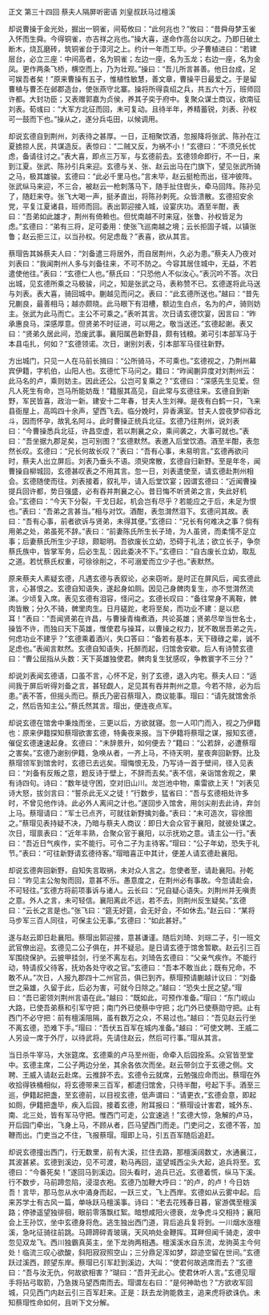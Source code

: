 正文 第三十四回 蔡夫人隔屏听密语 刘皇叔跃马过檀溪

却说曹操于金光处，掘出一铜雀，间荀攸曰：“此何兆也？”攸曰：“昔舜母梦玉雀入怀而生舜。今得铜雀，亦吉祥之兆也。”操大喜，遂命作高台以庆之。乃即日破土断木，烧瓦磨砖，筑铜雀台于漳河之上。约计一年而工毕。少子曹植进曰：“若建层台，必立三座：中间高者，名为铜雀；左边一座，名为玉龙；右边一座，名为金凤。更作两条飞桥，横空而上，乃为壮观。”操曰：“吾儿所言甚善。他日台成，足可娱吾者矣！”原来曹操有五子，惟植性敏慧，善文章，曹操平日最爱之。于是留曹植与曹丕在邺郡造台，使张燕守北寨。操将所得袁绍之兵，共五六十万，班师回许都。大封功臣；又表赠郭嘉为贞侯，养其子奕于府中。复聚众谋士商议，欲南征刘表。荀彧曰：“大军方北征而回，未可复动。且待半年，养精蓄锐，刘表、孙权可一鼓而下也。”操从之，遂分兵屯田，以候调用。

却说玄德自到荆州，刘表待之甚厚。一日，正相聚饮酒，忽报降将张武、陈孙在江夏掳掠人民，共谋造反。表惊曰：“二贼又反，为祸不小！”玄德曰：“不须兄长忧虑，备请往讨之。”表大喜，即点三万军，与玄德前去。玄德领命即行，不一日，来到江夏。张武、陈孙引兵来迎。玄德与关、张、赵云出马在门旗下，望见张武所骑之马，极其雄骏。玄德曰：“此必千里马也。”言未毕，赵云挺枪而出，径冲彼阵。张武纵马来迎，不三合，被赵云一枪刺落马下，随手扯住辔头，牵马回阵。陈孙见了，随赶来夺。张飞大喝一声，挺矛直出，将陈孙刺死。众皆溃散。玄德招安余党，平复江夏诸县，班师而回。表出郭迎接入城，设宴庆功。酒至半酣，表曰：“吾弟如此雄才，荆州有倚赖也。但忧南越不时来寇，张鲁、孙权皆足为虑。”玄德曰：“弟有三将，足可委用：使张飞巡南越之境；云长拒固子城，以镇张鲁；赵云拒三江，以当孙权。何足虑哉？”表喜，欲从其言。

蔡瑁告其姊蔡夫人曰：“刘备遣三将居外，而自居荆州，久必为患。”蔡夫人乃夜对刘表曰：“我闻荆州人多与刘备往来，不可不防之。今容其居住城中，无益，不若遣使他往。”表曰：“玄德仁人也。”蔡氏曰：“只恐他人不似汝心。”表沉吟不答。次日出城，见玄德所乘之马极骏，问之，知是张武之马，表称赞不已。玄德遂将此马送与刘表。表大喜，骑回城中。蒯越见而问之。表曰：“此玄德所送也。”越曰：“昔先兄蒯良，最善相马；越亦颇晓。此马眼下有泪槽，额边生白点，名为的卢，骑则妨主。张武为此马而亡。主公不可乘之。”表听其言。次日请玄德饮宴，因言曰：“昨承惠良马，深感厚意。但贤弟不时征进，可以用之。敬当送还。”玄德起谢。表又曰：“贤弟久居此间，恐废武事。襄阳属邑新野县，颇有钱粮。弟可引本部军马于本县屯扎，何如？”玄德领诺。次日，谢别刘表，引本部军马径往新野。

方出城门，只见一人在马前长揖曰：“公所骑马，不可乘也。”玄德视之，乃荆州幕宾伊籍，字机伯，山阳人也。玄德忙下马问之。籍曰：“昨闻蒯异度对刘荆州云：此马名的卢，乘则妨主。因此还公。公岂可复乘之？”玄德曰：“深感先生见爱。但凡人死生有命，岂马所能妨哉！”籍服其高见，自此常与玄德往来。玄德自到新野，军民皆喜，政治一新。建安十二年春，甘夫人生刘禅。是夜有白鹤一只，飞来县衙屋上，高鸣四十余声，望西飞去。临分娩时，异香满室。甘夫人尝夜梦仰吞北斗，因而怀孕，故乳名阿斗。此时曹操正统兵北征。玄德乃往荆州，说刘表曰：“今曹操悉兵北征，许昌空虚，若以荆襄之众，乘间袭之，大事可就也。”表曰：“吾坐据九郡足矣，岂可别图？”玄德默然。表邀入后堂饮酒。酒至半酣，表忽然长叹。玄德曰：“兄长何故长叹？”表曰：“吾有心事，未易明言。”玄德再欲问时，蔡夫人出立屏后。刘表乃垂头不语。须臾席散，玄德自归新野。至是年冬，闻曹操自柳城回，玄德甚叹表之不用其言。忽一日，刘表遣使至，请玄德赴荆州相会。玄德随使而往。刘表接着，叙礼毕，请入后堂饮宴；因谓玄德曰：“近闻曹操提兵回许都，势日强盛，必有吞并荆襄之心。昔日悔不听贤弟之言，失此好机会。”玄德曰：“今天下分裂，干戈日起，机会岂有尽乎？若能应之于后，未足为恨也。”表曰：“吾弟之言甚当。”相与对饮。酒酣，表忽潸然泪下。玄德问其故。表曰：“吾有心事，前者欲诉与贤弟，未得其便。”玄德曰：“兄长有何难决之事？倘有用弟之处，弟虽死不辞。”表曰：“前妻陈氏所生长子琦，为人虽贤，而柔懦不足立事；后妻蔡氏所生少子琼，颇聪明。吾欲废长立幼，恐碍于礼法；欲立长子，争奈蔡氏族中，皆掌军务，后必生乱：因此委决不下。”玄德曰：“自古废长立幼，取乱之道。若忧蔡氏权重，可徐徐削之，不可溺爱而立少子也。”表默然。

原来蔡夫人素疑玄德，凡遇玄德与表叙论，必来窃听。是时正在屏风后，闻玄德此言，心甚恨之。玄德自知语失，遂起身如厕。因见己身髀肉复生，亦不觉潸然流涕。少顷复入席。表见玄德有泪容，怪问之。玄德长叹曰：“备往常身不离鞍，髀肉皆散；分久不骑，髀里肉生。日月磋跎，老将至矣，而功业不建：是以悲耳！”表曰：“吾闻贤弟在许昌，与曹操青梅煮酒，共论英雄；贤弟尽举当世名士，操皆不许，而独曰天下英雄，惟使君与操耳，以曹操之权力，犹不敢居吾弟之先，何虑功业不建乎？”玄德乘着酒兴，失口答曰：“备若有基本，天下碌碌之辈，诚不足虑也。”表闻言默然。玄德自知语失，托醉而起，归馆舍安歇。后人有诗赞玄德曰：“曹公屈指从头数：天下英雄独使君。髀肉复生犹感叹，争教寰字不三分？”

却说刘表闻玄德语，口虽不言，心怀不足，别了玄德，退入内宅。蔡夫人曰：“适间我于屏后听得刘备之言，甚轻觑人，足见其有吞并荆州之意。今若不除，必为后患。”表不答，但摇头而已。蔡氏乃密召蔡瑁入，商议能事。瑁曰：“请先就馆舍杀之，然后告知主公。”蔡氏然其言。瑁出，便连夜点军。

却说玄德在馆舍中秉烛而坐，三更以后，方欲就寝。忽一人叩门而入，视之乃伊籍也：原来伊籍探知蔡瑁欲害玄德，特夤夜来报。当下伊籍将蔡瑁之谋，报知玄德，催促玄德速速起身。玄德曰：“未辞景升，如何便去？”籍曰：“公若辞，必遭蔡瑁之害矣。”玄德乃谢别伊籍，急唤从者，一齐上马，不待天明，星夜奔回新野。比及蔡瑁领军到馆舍时，玄德已去远矣。瑁悔恨无及，乃写诗一首于壁间，径入见表曰：“刘备有反叛之意，题反诗于壁上，不辞而去矣。”表不信，亲诣馆舍观之，果有诗四句。诗曰：“数年徒守困，空对旧山川。龙岂池中物，乘雷欲上天！”刘表见诗大怒，拔剑言曰：“誓杀此无义之徒！”行数步，猛省曰：“吾与玄德相处许多时，不曾见他作诗。此必外人离间之计也。”遂回步入馆舍，用剑尖削去此诗，弃剑上马。蔡瑁请曰：“军士已点齐，可就往新野擒刘备。”表曰：“未可造次，容徐图之。”蔡瑁见表持疑不决，乃暗与蔡夫人商议：即日大会众官于襄阳，就彼处谋之。次日，瑁禀表曰：“近年丰熟，合聚众官于襄阳，以示抚劝之意。请主公一行。”表曰：“吾近日气疾作，实不能行。可令二子为主待客。”瑁曰：“公子年幼，恐失于礼节。”表曰：“可往新野请玄德待客。”瑁暗喜正中其计，便差人请玄德赴襄阳。

却说玄德奔回新野，自知失言取祸，未对众人言之。忽使者至，请赴襄阳。孙乾曰：“昨见主公匆匆而回，意甚不乐。愚意度之，在荆州必有事故。今忽请赴会，不可轻往。”玄德方将前项事诉与诸人。云长曰：“兄自疑心语失。刘荆州并无嗔责之意。外人之言，未可轻信。襄阳离此不远，若不去，则荆州反生疑矣。”玄德曰：“云长之言是也。”张飞曰：“筵无好筵，会无好会，不如休去。”赵云曰：“某将马步军三百人同往，可保主公无事。”玄德曰：“如此甚好。”

遂与赵云即日赴襄阳。蔡瑁出郭迎接，意甚谦谨。随后刘琦、刘琮二子，引一班文武官僚出迎。玄德见二公子俱在，并不疑忌。是日请玄德于馆舍暂歇。赵云引三百军围绕保护。云披甲挂剑，行坐不离左右。刘琦告玄德曰：“父亲气疾作。不能行动，特请叔父待客，抚劝各处守收之官。”玄德曰：“吾本不敢当此；既有兄命，不敢不从。”次日，人报九郡四十二州官员，俱已到齐。蔡瑁预请蒯越计议曰：“刘备世之枭雄，久留于此，后必为害，可就今日除之。”越曰：“恐失士民之望。”瑁曰：“吾已密领刘荆州言语在此。”越曰：“既如此，可预作准备。”瑁曰：“东门岘山大路，已使吾弟蔡和引军守把；南门外已使蔡中守把；北门外已使蔡勋守把。止有西门不必守把：前有檀溪阻隔，虽有数万之众，不易过也。”越曰：“吾见赵云行坐不离玄德，恐难下手。”瑁曰：“吾伏五百军在城内准备。”越曰：“可使文聘、王威二人另设一席于外厅，以待武将。先请住赵云，然后可行事。”瑁从其言。

当日杀牛宰马，大张筵席。玄德乘的卢马至州衙，命牵入后园拴系。众官皆至堂中。玄德主席，二公子两边分坐，其余各依次而坐。赵云带剑立于玄德之侧。文聘、王威入请赵云赴席。云推辞不去。玄德令云就席，云勉强应命而出。蔡瑁在外收拾得铁桶相似，将玄德带来三百军，都遣归馆舍，只待半酣，号起下手。酒至三巡，伊籍起把盏，至玄德前，以目视玄德，低声谓曰：“请更衣，”玄德会意，即起如厕，伊籍把盏毕，疾入后园，接着玄德，附耳报曰：“蔡瑁设计害君，城外东、南、北三处，皆有军马守把。惟西门可走，公宜速逃！”玄德大惊，急解的卢马，开后园门牵出，飞身上马，不顾从者，匹马望西门而走。门吏问之，玄德不答，加鞭而出。门吏当之不住，飞报蔡瑁。瑁即上马，引五百军随后追赶。

却说玄德撞出西门，行无数里，前有大溪，拦住去路，那檀溪阔数丈，水通襄江，其波甚紧。玄德到溪边，见不可渡，勒马再回，遥望城西尘头大起，追兵将至。玄德曰：“今番死矣！”遂回马到溪边。回头看时，追兵已近。玄德着慌，纵马下溪。行不数步，马前蹄忽陷，浸湿衣袍。玄德乃加鞭大呼曰：“的卢，的卢！今日妨吾！言毕，那马忽从水中涌身而起，一跃三丈，飞上西岸。玄德如从云雾中起。后来苏学士有古风一篇，单咏跃马檀溪事。诗曰：“老去花残春日暮，宦游偶至檀溪路；停骖遥望独徘徊，眼前零落飘红絮。暗想咸阳火德衰，龙争虎斗交相持；襄阳会上王孙饮，坐中玄德身将危。逃生独出西门道，背后追兵复将到。一川烟水涨檀溪，急叱征骑往前跳。马蹄蹄碎青玻璃，天风响处金鞭挥。耳畔但闻千骑走，波中忽见双龙飞。西川独霸真英主，坐下龙驹两相遇。檀溪溪水自东流，龙驹英主今何处！临流三叹心欲酸，斜阳寂寂照空山；三分鼎足浑如梦，踪迹空留在世间。”玄德跃过溪西，顾望东岸。蔡瑁已引军赶到溪边，大叫：“使君何故逃席而去？”玄德曰：“吾与汝无仇，何故欲相害？”瑚曰：“吾并无此心。使君休听人言。”玄德见瑁手将拈弓取箭，乃急拨马望西南而去。瑁谓左右曰：“是何神助也？”方欲收军回城，只见西门内赵云引三百军赶来。正是：跃去龙驹能救主，追来虎将欲诛仇。未知蔡瑁性命如何，且听下文分解。

